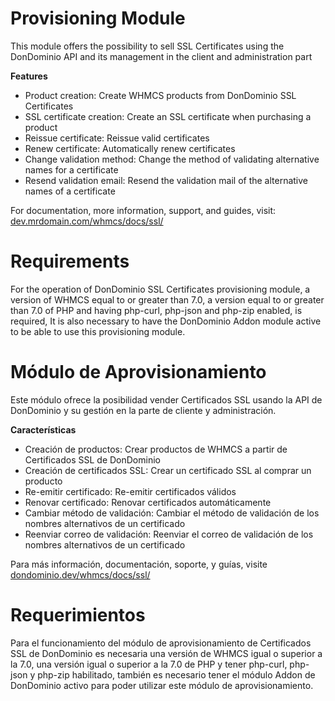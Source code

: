 # Provisioning Module

This module offers the possibility to sell SSL Certificates using the DonDominio API and its management in the client and administration part

**Features**

- Product creation: Create WHMCS products from DonDominio SSL Certificates
- SSL certificate creation: Create an SSL certificate when purchasing a product
- Reissue certificate: Reissue valid certificates
- Renew certificate: Automatically renew certificates
- Change validation method: Change the method of validating alternative names for a certificate
- Resend validation email: Resend the validation mail of the alternative names of a certificate

For documentation, more information, support, and guides, visit: [dev.mrdomain.com/whmcs/docs/ssl/](dev.mrdomain.com/whmcs/docs/ssl/)

# Requirements

For the operation of DonDominio SSL Certificates provisioning module, a version of WHMCS equal to or greater than 7.0, a version equal to or greater than 7.0 of PHP and having php-curl, php-json and php-zip enabled, is required, It is also necessary to have the DonDominio Addon module active to be able to use this provisioning module.

# Módulo de Aprovisionamiento

Este módulo ofrece la posibilidad vender Certificados SSL usando la API de DonDominio y su gestión en la parte de cliente y administración.

**Características**

- Creación de productos: Crear productos de WHMCS a partir de Certificados SSL de DonDominio
- Creación de certificados SSL: Crear un certificado SSL al comprar un producto
- Re-emitir certificado: Re-emitir certificados válidos
- Renovar certificado: Renovar certificados automáticamente
- Cambiar método de validación: Cambiar el método de validación de los nombres alternativos de un certificado
- Reenviar correo de validación: Reenviar el correo de validación de los nombres alternativos de un certificado

Para más información, documentación, soporte, y guías, visite [dondominio.dev/whmcs/docs/ssl/](https://dondominio.dev/whmcs/docs/ssl/)

# Requerimientos

Para el funcionamiento del módulo de aprovisionamiento de Certificados SSL de DonDominio es necesaria una versión de WHMCS igual o superior a la 7.0, una versión igual o superior a la 7.0 de PHP y tener php-curl, php-json y php-zip habilitado, también es necesario tener el módulo Addon de DonDominio activo para poder utilizar este módulo de aprovisionamiento.